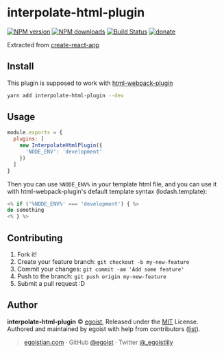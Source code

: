 # interpolate-html-plugin

[![NPM version](https://img.shields.io/npm/v/interpolate-html-plugin.svg?style=flat)](https://npmjs.com/package/interpolate-html-plugin) [![NPM downloads](https://img.shields.io/npm/dm/interpolate-html-plugin.svg?style=flat)](https://npmjs.com/package/interpolate-html-plugin) [![Build Status](https://img.shields.io/circleci/project/egoist/interpolate-html-plugin/master.svg?style=flat)](https://circleci.com/gh/egoist/interpolate-html-plugin) [![donate](https://img.shields.io/badge/$-donate-ff69b4.svg?maxAge=2592000&style=flat)](https://github.com/egoist/donate)

Extracted from [create-react-app](https://github.com/facebookincubator/create-react-app/blob/d1250743adc2abc41d80d566c5f817e1a16da279/packages/react-dev-utils/InterpolateHtmlPlugin.js)

## Install

This plugin is supposed to work with [html-webpack-plugin](https://github.com/jantimon/html-webpack-plugin/)

```bash
yarn add interpolate-html-plugin --dev
```

## Usage

```js
module.exports = {
  plugins: [
    new InterpolateHtmlPlugin({
      'NODE_ENV': 'development'
    })
  ]
}
```

Then you can use `%NODE_ENV%` in your template html file, and you can use it with html-webpack-plugin's default template syntax (lodash.template):

```js
<% if ('%NODE_ENV%' === 'development') { %>
do something
<% } %>
```

## Contributing

1. Fork it!
2. Create your feature branch: `git checkout -b my-new-feature`
3. Commit your changes: `git commit -am 'Add some feature'`
4. Push to the branch: `git push origin my-new-feature`
5. Submit a pull request :D


## Author

**interpolate-html-plugin** © [egoist](https://github.com/egoist), Released under the [MIT](./LICENSE) License.<br>
Authored and maintained by egoist with help from contributors ([list](https://github.com/egoist/interpolate-html-plugin/contributors)).

> [egoistian.com](https://egoistian.com) · GitHub [@egoist](https://github.com/egoist) · Twitter [@_egoistlily](https://twitter.com/_egoistlily)
